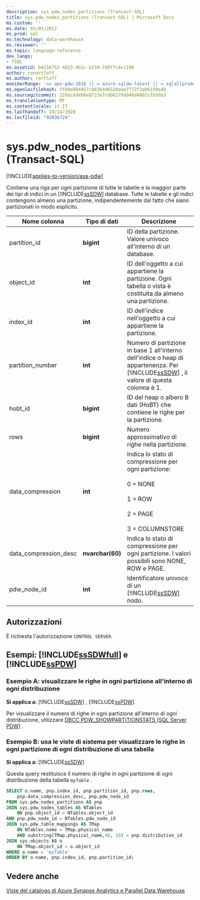 ```yaml
---
description: sys.pdw_nodes_partitions (Transact-SQL)
title: sys.pdw_nodes_partitions (Transact-SQL) | Microsoft Docs
ms.custom: ''
ms.date: 03/03/2017
ms.prod: sql
ms.technology: data-warehouse
ms.reviewer: ''
ms.topic: language-reference
dev_langs:
- TSQL
ms.assetid: b4216752-4813-4b2c-b259-7d8ffc6cc190
author: ronortloff
ms.author: rortloff
monikerRange: '>= aps-pdw-2016 || = azure-sqldw-latest || = sqlallproducts-allversions'
ms.openlocfilehash: ff60a994457c8836446520aae7772f2ab6150a46
ms.sourcegitcommit: 22dacedeb6e8721e7cdb6279a946d4002cfb5da3
ms.translationtype: MT
ms.contentlocale: it-IT
ms.lasthandoff: 10/14/2020
ms.locfileid: "92036724"
---
```

# <a name="syspdw_nodes_partitions-transact-sql"></a>sys.pdw_nodes_partitions (Transact-SQL)
[!INCLUDE[applies-to-version/asa-pdw](../../includes/applies-to-version/asa-pdw.md)]

  Contiene una riga per ogni partizione di tutte le tabelle e la maggior parte dei tipi di indici in un [!INCLUDE[ssSDW](../../includes/sssdw-md.md)] database. Tutte le tabelle e gli indici contengono almeno una partizione, indipendentemente dal fatto che siano partizionati in modo esplicito.  
  
|Nome colonna|Tipo di dati|Descrizione|  
|-----------------|---------------|-----------------|  
|partition_id|**bigint**|ID della partizione. Valore univoco all'interno di un database.|  
|object_id|**int**|ID dell'oggetto a cui appartiene la partizione. Ogni tabella o vista è costituita da almeno una partizione.|  
|index_id|**int**|ID dell'indice nell'oggetto a cui appartiene la partizione.|  
|partition_number|**int**|Numero di partizione in base 1 all'interno dell'indice o heap di appartenenza. Per [!INCLUDE[ssSDW](../../includes/sssdw-md.md)] , il valore di questa colonna è 1.|  
|hobt_id|**bigint**|ID del heap o albero B dati (HoBT) che contiene le righe per la partizione.|  
|rows|**bigint**|Numero approssimativo di righe nella partizione. |  
|data_compression|**int**|Indica lo stato di compressione per ogni partizione:<br /><br /> 0 = NONE<br /><br /> 1 = ROW<br /><br /> 2 = PAGE<br /><br /> 3 = COLUMNSTORE|  
|data_compression_desc|**nvarchar(60)**|Indica lo stato di compressione per ogni partizione. I valori possibili sono NONE, ROW e PAGE.|  
|pdw_node_id|**int**|Identificatore univoco di un [!INCLUDE[ssSDW](../../includes/sssdw-md.md)] nodo.|  
  
## <a name="permissions"></a>Autorizzazioni  
 È richiesta l'autorizzazione `CONTROL SERVER`.  
  
## <a name="examples-sssdwfull-and-sspdw"></a>Esempi: [!INCLUDE[ssSDWfull](../../includes/sssdwfull-md.md)] e [!INCLUDE[ssPDW](../../includes/sspdw-md.md)]  

### <a name="example-a-display-rows-in-each-partition-within-each-distribution"></a>Esempio A: visualizzare le righe in ogni partizione all'interno di ogni distribuzione 

**Si applica a:** [!INCLUDE[ssSDW](../../includes/sssdw-md.md)] , [!INCLUDE[ssPDW](../../includes/sspdw-md.md)]
 
Per visualizzare il numero di righe in ogni partizione all'interno di ogni distribuzione, utilizzare [DBCC PDW_SHOWPARTITIONSTATS (SQL Server PDW)](../../t-sql/database-console-commands/dbcc-pdw-showpartitionstats-transact-sql.md) .

### <a name="example-b-uses-system-views-to-view-rows-in-each-partition-of-each-distribution-of-a-table"></a>Esempio B: usa le viste di sistema per visualizzare le righe in ogni partizione di ogni distribuzione di una tabella

**Si applica a:** [!INCLUDE[ssSDW](../../includes/sssdw-md.md)]
 
Questa query restituisce il numero di righe in ogni partizione di ogni distribuzione della tabella `myTable` .  
 
```sql  
SELECT o.name, pnp.index_id, pnp.partition_id, pnp.rows,   
    pnp.data_compression_desc, pnp.pdw_node_id  
FROM sys.pdw_nodes_partitions AS pnp  
JOIN sys.pdw_nodes_tables AS NTables  
    ON pnp.object_id = NTables.object_id  
AND pnp.pdw_node_id = NTables.pdw_node_id  
JOIN sys.pdw_table_mappings AS TMap  
    ON NTables.name = TMap.physical_name 
    AND substring(TMap.physical_name,40, 10) = pnp.distribution_id 
JOIN sys.objects AS o  
    ON TMap.object_id = o.object_id  
WHERE o.name = 'myTable'  
ORDER BY o.name, pnp.index_id, pnp.partition_id;  
```    
  
## <a name="see-also"></a>Vedere anche  
 [Viste del catalogo di Azure Synapse Analytics e Parallel Data Warehouse](../../relational-databases/system-catalog-views/sql-data-warehouse-and-parallel-data-warehouse-catalog-views.md)  
  
  

